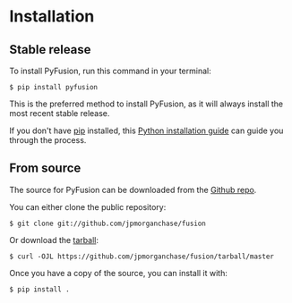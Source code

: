 # Installation

## Stable release

To install PyFusion, run this command in your
terminal:

``` console
$ pip install pyfusion
```

This is the preferred method to install PyFusion, as it will always install the most recent stable release.

If you don't have [pip](https://pip.pypa.io/en/stable/installation/) installed, this [Python installation guide](https://docs.python-guide.org/starting/installation/)
can guide you through the process.

## From source

The source for PyFusion can be downloaded from
the [Github repo](https://github.com/jpmorganchase/fusion).

You can either clone the public repository:

``` console
$ git clone git://github.com/jpmorganchase/fusion
```

Or download the [tarball](https://www.makeuseof.com/extract-tar-gz/):

``` console
$ curl -OJL https://github.com/jpmorganchase/fusion/tarball/master
```

Once you have a copy of the source, you can install it with:

``` console
$ pip install .
```

